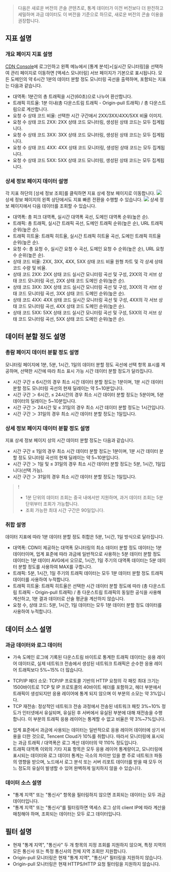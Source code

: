 >다음은 새로운 버전의 콘솔 콘텐츠로, 통계 데이터가 이전 버전보다 더 완전하고 세밀하며 과금 데이터도 이 버전을 기준으로 하므로, 새로운 버전의 콘솔 이용을 권장합니다.
## 지표 설명
### 개요 페이지 지표 설명
[CDN Console](https://console.cloud.tencent.com/cdn)에 로그인하고 왼쪽 메뉴에서 [통계 분석]>[실시간 모니터링]을 선택하여 관리 페이지로 이동하면 [액세스 모니터링] 서브 페이지가 기본으로 표시됩니다. 모든 도메인의 약 6시간 1분의 데이터 분할 정도 모니터링 곡선을 출력하며, 포함되는 지표는 다음과 같습니다.
+ 대역폭: 1분간의 총 트래픽을 시간(60초)으로 나누어 환산합니다.
+ 트래픽 히트율: 1분 이내(총 다운스트림 트래픽 - Origin-pull 트래픽) / 총 다운스트림으로 계산합니다.
+ 요청 수 상태 코드 비율: 선택한 시간 구간에서 2XX/3XX/4XX/5XX 비율 이미지.
+ 요청 수 상태 코드 2XX: 2XX 상태 코드 모니터링, 생성된 상태 코드는 모두 집계됩니다.
+ 요청 수 상태 코드 3XX: 3XX 상태 코드 모니터링, 생성된 상태 코드는 모두 집계됩니다.
+ 요청 수 상태 코드 4XX: 4XX 상태 코드 모니터링, 생성된 상태 코드는 모두 집계됩니다.
+ 요청 수 상태 코드 5XX: 5XX 상태 코드 모니터링, 생성된 상태 코드는 모두 집계됩니다.

### 상세 정보 페이지 데이터 설명
각 지표 하단의 [상세 정보 조회]를 클릭하면 지표 상세 정보 페이지로 이동합니다.
![](https://main.qcloudimg.com/raw/3aae6ee3d47dadae74ca59667b6d7310.png)
상세 정보 페이지의 왼쪽 상단에서도 지표 빠른 전환을 수행할 수 있습니다.
![](https://main.qcloudimg.com/raw/5262321ca413e2a24274a0d0fe086263.png)
상세 정보 페이지에서 다음 데이터를 조회할 수 있습니다.
+ 대역폭: 총 피크 대역폭, 실시간 대역폭 곡선, 도메인 대역폭 순위(높은 순).
+ 트래픽: 총 트래픽, 실시간 트래픽 곡선, 도메인 트래픽 순위(높은 순), URL 트래픽 순위(높은 순).
+ 트래픽 히트율: 트래픽 히트율, 실시간 트래픽 히트율 곡선, 도메인 트래픽 히트율 순위(높은 순).
+ 요청 수: 총 요청 수, 실시간 요청 수 곡선, 도메인 요청 수 순위(높은 순), URL 요청 수 순위(높은 순).
+ 상태 코드 비율: 2XX, 3XX, 4XX, 5XX 상태 코드 비율 원형 차트 및 각 상세 상태 코드 수량 및 비율.
+ 상태 코드 2XX: 2XX 상태 코드 실시간 모니터링 곡선 및 구성, 2XX의 각 서브 상태 코드 모니터링 곡선, 2XX 상태 코드 도메인 순위(높은 순).
+ 상태 코드 3XX: 3XX 상태 코드 실시간 모니터링 곡선 및 구성, 3XX의 각 서브 상태 코드 모니터링 곡선, 3XX 상태 코드 도메인 순위(높은 순).
+ 상태 코드 4XX: 4XX 상태 코드 실시간 모니터링 곡선 및 구성, 4XX의 각 서브 상태 코드 모니터링 곡선, 4XX 상태 코드 도메인 순위(높은 순).
+ 상태 코드 5XX: 5XX 상태 코드 실시간 모니터링 곡선 및 구성, 5XX의 각 서브 상태 코드 모니터링 곡선, 5XX 상태 코드 도메인 순위(높은 순).


## 데이터 분할 정도 설명
### 총람 페이지 데이터 분할 정도 설명
모니터링 페이지에 1분, 5분, 1시간, 1일의 데이터 분할 정도 곡선에 선택 항목 표시를 제공하며, 선택한 시간에 따라 최소 표시 가능 시간 데이터 분할 정도가 달라집니다.
+ 시간 구간 ≤ 6시간의 경우 최소 시간 데이터 분할 정도는 1분이며, 1분 시간 데이터 분할 정도 모니터링 곡선의 현재 딜레이는 약 5~10분입니다.
+ 시간 구간 ＞ 6시간, ≤ 24시간의 경우 최소 시간 데이터 분할 정도는 5분이며, 5분 데이터의 딜레이는 5~10분입니다.
+ 시간 구간 ＞ 24시간 및 ≤ 31일의 경우 최소 시간 데이터 분할 정도는 1시간입니다.
+ 시간 구간 ＞ 31일의 경우 최소 시간 데이터 분할 정도는 1일입니다.


### 상세 정보 페이지 데이터 분할 정도 설명
지표 상세 정보 페이지 상의 시간 데이터 분할 정도는 다음과 같습니다.
+ 시간 구간 ≤ 1일의 경우 최소 시간 데이터 분할 정도는 1분이며, 1분 시간 데이터 분할 정도 모니터링 곡선의 현재 딜레이는 약 5~10분입니다.
+ 시간 구간 ＞ 1일 및 ≤ 31일의 경우 최소 시간 데이터 분할 정도는 5분, 1시간, 1일입니다(선택 가능).
+ 시간 구간 ＞ 31일의 경우 최소 시간 데이터 분할 정도는 1일입니다.

>!
>- 1분 단위의 데이터 조회는 중국 내에서만 지원하며, 과거 데이터 조회는 5분 단위부터 조회가 가능합니다.
>- 조회 가능한 최대 시간 구간은 90일입니다.


### 취합 설명
데이터 지표에 따라 1분 데이터 분할 정도 취합은 5분, 1시간, 1일 방식으로 달라집니다.
+ 대역폭: CDN이 제공하는 대역폭 모니터링의 최소 데이터 분할 정도 데이터는 1분 데이터이며, 업계 표준에 따라 과금에 일반적으로 사용하는 5분 데이터 분할 정도 데이터는 1분 데이터 AVG에서 오므로, 1시간, 1일 주기의 대역폭 데이터는 5분 데이터 분할 정도를 사용하여 MAX를 구합니다.
+ 트래픽: 5분, 1시간, 1일 주기의 트래픽 데이터는 모두 1분 데이터 분할 정도 트래픽 데이터를 사용하여 누적합니다.
+ 트래픽 히트율: 트래픽 히트율은 선택한 시간 데이터 분할 정도에 따라 (총 다운스트림 트래픽 - Origin-pull 트래픽) / 총 다운스트림 트래픽의 동일한 공식을 사용해 계산하고, 1분 결과 데이터로 산술 평균을 계산하지 않습니다.
+ 요청 수, 상태 코드: 5분, 1시간, 1일 데이터는 모두 1분 데이터 분할 정도 데이터를 사용하여 누적합니다.


## 데이터 소스 설명
### 과금 데이터와 로그 데이터
- 가속 도메인 로그에 기록된 다운스트림 바이트로 통계한 트래픽 데이터는 응용 레이어 데이터로, 실제 네트워크 전송에서 생성된 네트워크 트래픽은 순수한 응용 레이어 트래픽보다 5%~15% 더 많습니다.
 + TCP/IP 헤더 소모: TCP/IP 프로토콜 기반의 HTTP 요청의 각 패킷 최대 크기는 1500바이트로 TCP 및 IP 프로토콜의 40바이트 헤더를 포함하고, 헤더 부분에서 트래픽이 생성되지만 응용 레이어에 통계 되지 않으며 이 부분의 소모는 약 3%입니다.
 + TCP 재전송: 정상적인 네트워크 전송 과정에서 전송된 네트워크 패킷 3%~10% 정도가 인터넷에서 유실되며, 유실된 후 서버에서 유실된 부분에 대해 재전송을 수행합니다. 이 부분의 트래픽 응용 레이어는 통계할 수 없고 비율은 약 3%~7%입니다.
- 업계 표준에서 과금에 사용되는 데이터는 일반적으로 응용 레이어 데이터에 상기 비용을 더한 것으로, Tencent Cloud가 10%를 취합니다. 따라서 모니터링에 표시되는 과금 트래픽 / 대역폭은 로그 계산 데이터의 약 110% 정도입니다.
- 트래픽 대역폭 이외의 기타 지표 항목은 모두 응용 레이어 통계량이고, 모니터링에 표시되는 데이터와 로그 데이터 통계는 극소의 차이만 있을 뿐 주로 네트워크 파동의 영향을 받으며, 노드에서 로그 분석 또는 서버 리포트 데이터를 받을 때 모두 어느 정도의 유실이 발생할 수 있어 완벽하게 일치하지 않을 수 있습니다.

### 데이터 소스 설명
+ "통계 지역" 또는 "통신사" 항목을 필터링하지 않으면 조회되는 데이터는 모두 과금 데이터입니다.
+ "통계 지역" 또는 "통신사"를 필터링하면 액세스 로그 상의 client IP에 따라 계산을 매칭해야 하며, 조회되는 데이터는 모두 로그 데이터입니다.

## 필터 설명
+ 현재 "통계 지역", "통신사" 두 개 항목의 지정 조회를 지원하지 않으며, 특정 지역의 모든 통신사 또는 특정 통신사의 전체 지역 조회만 지원합니다.
+ Origin-pull 모니터링은 현재 "통계 지역", "통신사" 필터링을 지원하지 않습니다.
+ Origin-pull 모니터링은 현재 HTTPS/HTTP 요청 필터링을 지원하지 않습니다.



